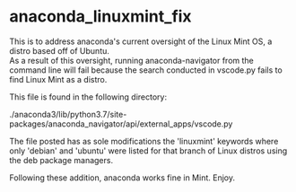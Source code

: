 # anaconda_linuxmint_fix
This is to address anaconda's current oversight of the Linux Mint OS, a distro based off of Ubuntu.  
As a result of this oversight, running anaconda-navigator from the command line will fail because the search
conducted in vscode.py fails to find Linux Mint as a distro.

This file is found in the following directory: 

./anaconda3/lib/python3.7/site-packages/anaconda_navigator/api/external_apps/vscode.py

The file posted has as sole modifications the 'linuxmint' keywords where only 'debian' and 'ubuntu' 
were listed for that branch of Linux distros using the deb package managers.

Following these addition, anaconda works fine in Mint.
Enjoy.
